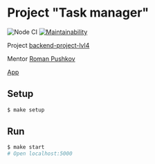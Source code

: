 # Project "Task manager"

![Node CI](https://github.com/deputatov/backend-project-lvl4/workflows/Node%20CI/badge.svg)
[![Maintainability](https://api.codeclimate.com/v1/badges/5957b7419b38d9189512/maintainability)](https://codeclimate.com/github/deputatov/backend-project-lvl4/maintainability)

Project [backend-project-lvl4](https://ru.hexlet.io/professions/backend/projects/6)

Mentor [Roman Pushkov](https://ru.hexlet.io/u/aenglisc)

[App](https://afternoon-sierra-44565.herokuapp.com/)

## Setup

```sh
$ make setup
```

## Run

```sh
$ make start
# Open localhost:5000
```
